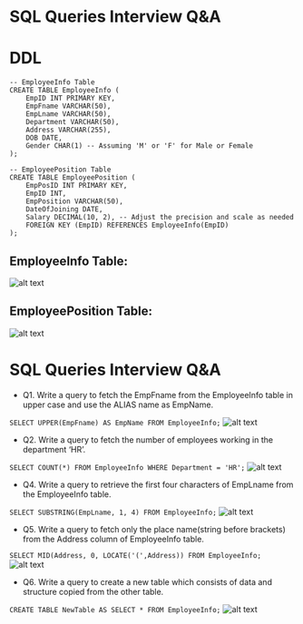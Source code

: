 # SQL Queries Interview Q&A

# DDL

```
-- EmployeeInfo Table
CREATE TABLE EmployeeInfo (
    EmpID INT PRIMARY KEY,
    EmpFname VARCHAR(50),
    EmpLname VARCHAR(50),
    Department VARCHAR(50),
    Address VARCHAR(255),
    DOB DATE,
    Gender CHAR(1) -- Assuming 'M' or 'F' for Male or Female
);

-- EmployeePosition Table
CREATE TABLE EmployeePosition (
    EmpPosID INT PRIMARY KEY,
    EmpID INT,
    EmpPosition VARCHAR(50),
    DateOfJoining DATE,
    Salary DECIMAL(10, 2), -- Adjust the precision and scale as needed
    FOREIGN KEY (EmpID) REFERENCES EmployeeInfo(EmpID)
);
```
EmployeeInfo Table:
-
![alt text](https://github.com/aa-nadim/dbms/blob/main/sql-queries-interview-q-a/images/tbl-empInfo.png?raw=true)

EmployeePosition Table:
-
![alt text](https://github.com/aa-nadim/dbms/blob/main/sql-queries-interview-q-a/images/tbl-empPosition.png?raw=true)


# SQL Queries Interview Q&A

- Q1. Write a query to fetch the EmpFname from the EmployeeInfo table in upper case and use the ALIAS name as EmpName.

```SELECT UPPER(EmpFname) AS EmpName FROM EmployeeInfo;```
![alt text](https://github.com/aa-nadim/dbms/blob/main/sql-queries-interview-q-a/images/q1.png?raw=true)

- Q2. Write a query to fetch the number of employees working in the department ‘HR’.

```SELECT COUNT(*) FROM EmployeeInfo WHERE Department = 'HR';```
![alt text](https://github.com/aa-nadim/dbms/blob/main/sql-queries-interview-q-a/images/q2.png?raw=true)

- Q4. Write a query to retrieve the first four characters of  EmpLname from the EmployeeInfo table.

```SELECT SUBSTRING(EmpLname, 1, 4) FROM EmployeeInfo;```
![alt text](https://github.com/aa-nadim/dbms/blob/main/sql-queries-interview-q-a/images/q4.png?raw=true)

- Q5. Write a query to fetch only the place name(string before brackets) from the Address column of EmployeeInfo table.

```SELECT MID(Address, 0, LOCATE('(',Address)) FROM EmployeeInfo;```
![alt text](https://github.com/aa-nadim/dbms/blob/main/sql-queries-interview-q-a/images/q5.png?raw=true)


- Q6. Write a query to create a new table which consists of data and structure copied from the other table.

```CREATE TABLE NewTable AS SELECT * FROM EmployeeInfo;```
![alt text](https://github.com/aa-nadim/dbms/blob/main/sql-queries-interview-q-a/images/q6.png?raw=true)


